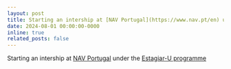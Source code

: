 ```yaml
---
layout: post
title: Starting an intership at [NAV Portugal](https://www.nav.pt/en) under the [Estagiar-U programme](https://empregojovem.azores.gov.pt/estagiar-u)
date: 2024-08-01 00:00:00-0000
inline: true
related_posts: false
---
```


Starting an intership at [NAV Portugal](https://www.nav.pt/en) under the [Estagiar-U programme](https://empregojovem.azores.gov.pt/estagiar-u)